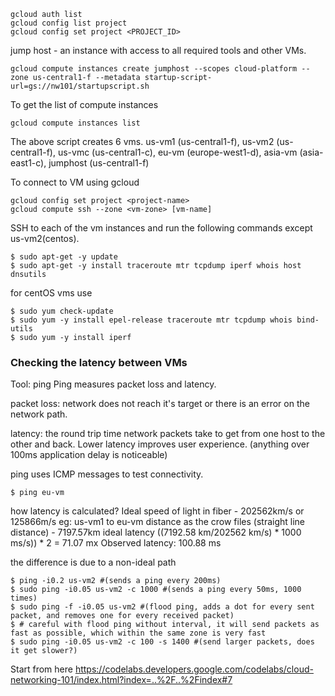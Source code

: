 ```
gcloud auth list
gcloud config list project
gcloud config set project <PROJECT_ID>
```

jump host - an instance with access to all required tools and other
VMs.
```
gcloud compute instances create jumphost --scopes cloud-platform --zone us-central1-f --metadata startup-script-url=gs://nw101/startupscript.sh
```

To get the list of compute instances
```
gcloud compute instances list
```
The above script creates 6 vms.
us-vm1 (us-central1-f), us-vm2 (us-central1-f), us-vmc (us-central1-c), eu-vm (europe-west1-d), asia-vm (asia-east1-c), jumphost (us-central1-f)

To connect to VM using gcloud
```
gcloud config set project <project-name>
gcloud compute ssh --zone <vm-zone> [vm-name]
```

SSH to each of the vm instances and run the following commands except us-vm2(centos).
```
$ sudo apt-get -y update
$ sudo apt-get -y install traceroute mtr tcpdump iperf whois host dnsutils
```

for centOS vms use
```
$ sudo yum check-update
$ sudo yum -y install epel-release traceroute mtr tcpdump whois bind-utils
$ sudo yum -y install iperf
```

### Checking the latency between VMs
Tool: ping
Ping measures packet loss and latency.

packet loss: network does not reach it's target or there is an error on
the network path.

latency: the round trip time network packets take to get from one
host to the other and back. Lower latency improves user experience.
(anything over 100ms application delay is noticeable)

ping uses ICMP messages to test connectivity.
```
$ ping eu-vm
```

how latency is calculated?
Ideal speed of light in fiber - 202562km/s or 125866m/s
eg: us-vm1 to eu-vm
distance as the crow files (straight line distance) - 7197.57km
ideal latency ((7192.58 km/202562 km/s) * 1000 ms/s)) * 2 = 71.07 mx
Observed latency: 100.88 ms

the difference is due to a non-ideal path

```
$ ping -i0.2 us-vm2 #(sends a ping every 200ms)
$ sudo ping -i0.05 us-vm2 -c 1000 #(sends a ping every 50ms, 1000 times)
$ sudo ping -f -i0.05 us-vm2 #(flood ping, adds a dot for every sent packet, and removes one for every received packet)
$ # careful with flood ping without interval, it will send packets as fast as possible, which within the same zone is very fast
$ sudo ping -i0.05 us-vm2 -c 100 -s 1400 #(send larger packets, does it get slower?)
```

Start from here
https://codelabs.developers.google.com/codelabs/cloud-networking-101/index.html?index=..%2F..%2Findex#7
